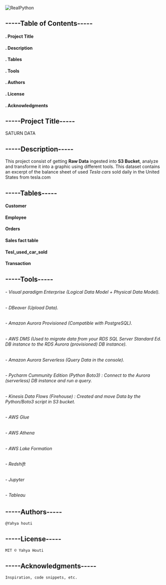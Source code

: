 ![RealPython](https://user-images.githubusercontent.com/112673539/226464986-6a17242f-1ae0-430d-b920-2c889d13fac6.JPG)

## -----Table of Contents-----

#### 		. Project Title
#### 		. Description
#### 		. Tables
#### 		. Tools 
#### 		. Authors
#### 		. License
#### 		. Acknowledgments

## -----Project Title-----

SATURN DATA

## -----Description-----

This project consist of getting **Raw Data** ingested into **S3 Bucket**, analyze and transforme it into a graphic using different tools.
This dataset contains an excerpt of the balance sheet of used _Tesla cars_ sold daily in the United States from tesla.com


## -----Tables-----

#### 		Customer
#### 		Employee
#### 		Orders
#### 		Sales fact table
#### 		Tesl_used_car_sold
#### 		Transaction
	
## -----Tools-----

###### 		- Visual paradigm Enterprise (Logical Data Model + Physical Data Model).
###### 		- DBeaver (Upload Data).
###### 		- Amazon Aurora Provisioned (Compatible with PostgreSQL).
###### 		- AWS DMS (Used to migrate data from your RDS SQL Server Standard Ed. DB instance to the RDS Aurora (provisioned) DB instance).
###### 		- Amazon Aurora Serverless (Query Data in the console).
###### 		- Pycharm Cummunity Edition (Python Boto3) : Connect to the Aurora (serverless) DB instance and run a query.
###### 		- Kinesis Data Flows (Firehouse) : Created and move Data by the Python/Boto3 script in S3 bucket.
###### 		- AWS Glue
###### 		- AWS Athena
###### 		- AWS Lake Formation
###### 		- Redshift
###### 		- Jupyter
###### 		- Tableau

## -----Authors-----

	@Yahya houti

## -----License-----

	MIT © Yahya Houti

## -----Acknowledgments-----
	Inspiration, code snippets, etc.
